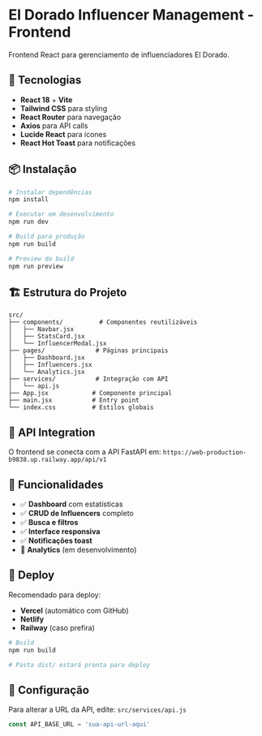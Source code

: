 # El Dorado Influencer Management - Frontend

Frontend React para gerenciamento de influenciadores El Dorado.

## 🚀 Tecnologias

- **React 18** + **Vite**
- **Tailwind CSS** para styling
- **React Router** para navegação
- **Axios** para API calls
- **Lucide React** para ícones
- **React Hot Toast** para notificações

## 📦 Instalação

```bash
# Instalar dependências
npm install

# Executar em desenvolvimento
npm run dev

# Build para produção
npm run build

# Preview do build
npm run preview
```

## 🏗️ Estrutura do Projeto

```
src/
├── components/          # Componentes reutilizáveis
│   ├── Navbar.jsx
│   ├── StatsCard.jsx
│   └── InfluencerModal.jsx
├── pages/              # Páginas principais
│   ├── Dashboard.jsx
│   ├── Influencers.jsx
│   └── Analytics.jsx
├── services/           # Integração com API
│   └── api.js
├── App.jsx            # Componente principal
├── main.jsx           # Entry point
└── index.css          # Estilos globais
```

## 🔗 API Integration

O frontend se conecta com a API FastAPI em:
`https://web-production-b9838.up.railway.app/api/v1`

## 🎨 Funcionalidades

- ✅ **Dashboard** com estatísticas
- ✅ **CRUD de Influencers** completo
- ✅ **Busca e filtros**
- ✅ **Interface responsiva**
- ✅ **Notificações toast**
- 🔄 **Analytics** (em desenvolvimento)

## 🚀 Deploy

Recomendado para deploy:
- **Vercel** (automático com GitHub)
- **Netlify**
- **Railway** (caso prefira)

```bash
# Build
npm run build

# Pasta dist/ estará pronta para deploy
```

## 🔧 Configuração

Para alterar a URL da API, edite:
`src/services/api.js`

```javascript
const API_BASE_URL = 'sua-api-url-aqui'
```